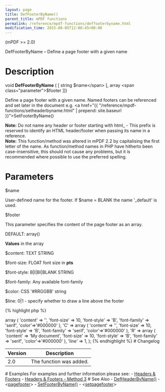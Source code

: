 ```yaml
---
layout: page
title: DefFooterByName()
parent_title: mPDF functions
permalink: /reference/mpdf-functions/deffooterbyname.html
modification_time: 2015-08-05T12:00:45+00:00
---
```


(mPDF >= 2.0)

DefFooterByName – Define a page footer with a given name

# Description

void **DefFooterByName** (
[ string <span class="parameter">$name</span>
[, array <span class="parameter">$footer</span> 
]])

Define a page footer with a given name. Named footers can be referenced and set later in the document
e.g. <a href="{{ "/reference/mpdf-functions/setheaderbyname.html" | prepend: site.baseurl }}">SetFooterByName()</a>

<div class="alert alert-info" role="alert">
	<strong>Note:</strong> Do not name any header or footer starting with html_ - This prefix is reserved to identify 
	an <span class="smallblock">HTML</span> header/footer when passing its name in a reference.
</div>

<div class="alert alert-info" role="alert">
	<strong>Note:</strong> This function/method was altered in mPDF 2.2 by capitalising the first letter of the name. 
	As function/method names in PHP have hitherto been case-insensitive, this should not cause any problems, but it is 
	recommended where possible to use the preferred spelling.
</div>

# Parameters

<span class="parameter">$name</span>

User-defined name for the footer. If <span class="parameter">$name</span> = <span class="smallblock">BLANK</span> 
the name '_default' is used.<span class="smallblock">

</span>

<span class="parameter">$footer</span>

This parameter specifies the content of the page footer as an array.

<span class="smallblock">DEFAULT</span>: array()

**Values** in the array

<span class="parameter">$content</span>: <span class="smallblock">TEXT STRING</span>

<span class="parameter">$font-size</span>: <span class="smallblock">FLOAT</span> font size in **pts**

<span class="parameter">$font-style</span>: B|I|BI|<span class="smallblock">BLANK STRING</span>

<span class="parameter">$font-family</span>: Any available font-family

<span class="parameter">$color</span>: CSS '#RRGGBB' string

<span class="parameter">$line</span>: 0|1 - specify whether to draw a line above the footer

{% highlight php %}
<?php

$footer = array (
	'L' => array (
		'content' => '',
		'font-size' => 10,
		'font-style' => 'B',
		'font-family' => 'serif',
		'color'=>'#000000'
	),
	'C' => array (
		'content' => '',
		'font-size' => 10,
		'font-style' => 'B',
		'font-family' => 'serif',
		'color'=>'#000000'
	),
	'R' => array (
		'content' => 'My document',
		'font-size' => 10,
		'font-style' => 'B',
		'font-family' => 'serif',
		'color'=>'#000000'
	),
	'line' => 1,
);
{% endhighlight %}

# Changelog

<table class="table">
	<thead>
		<tr> <th>Version</th><th>Description</th> </tr>
	</thead>
	<tbody>
		<tr>
			<td>2.0</td>
			<td>The function was added.</td>
		</tr>
	</tbody>
</table>

# Examples

For examples and further information please see:

- <a href="{{ "/headers-footers/headers-footers.html" | prepend: site.baseurl }}">Headers &amp; Footers</a>
- <a href="{{ "/headers-footers/method-1.html" | prepend: site.baseurl }}">Headers &amp; Footers - Method 3</a>

# See Also

- <a href="{{ "/reference/mpdf-functions/defheaderbyname.html" | prepend: site.baseurl }}">DefHeaderByName()</a>
- &lt;<a href="{{ "/reference/html-control-tags/pagefooter.html" | prepend: site.baseurl }}">pagefooter</a>&gt;
- <a href="{{ "/reference/mpdf-functions/setfooterbyname.html" | prepend: site.baseurl }}">SetFooterByName()</a>
- &lt;<a href="{{ "/reference/html-control-tags/setpagefooter.html" | prepend: site.baseurl }}">setpagefooter</a>&gt;

